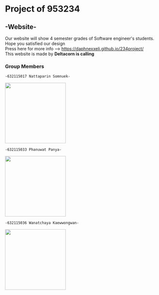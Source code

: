 Project of 953234  <a name="TOP"></a>
====================
## -Website- ##
   Our website will show 4 semester grades of Software engineer's students.
    <br>Hope you satisfied our design
    <br>Press here for more info --> https://daphnexxeli.github.io/234project/ 
    <br>This website is made by <B>Deltacorn is calling</B>

 ### Group Members ### 

    -632115017 Nattaparin Somnuek- 

  <img src="https://shorturl.asia/F1k2x" width = 200px > 

    -632115033 Phanuwat Panya-

   <img src= "https://www1.reg.cmu.ac.th/misc/get_image_hi.php?hash=Q3F0vHZHTsGa6DVmYB40SLsXJBkWd7KD1gRUaXnUjWrJ4l%2BehEb1cw%3D%3D" width = 200px >

    -632115036 Wanatchaya Kaewwongwan-

   <img src="https://www1.reg.cmu.ac.th/misc/get_image_hi.php?hash=Q3F0vHZHTsH51Mg2Sep%2BskVWNNwmQZRZN7fyrgz%2BQGK66cikcRqz4Q%3D%3D" width = 200px  >
